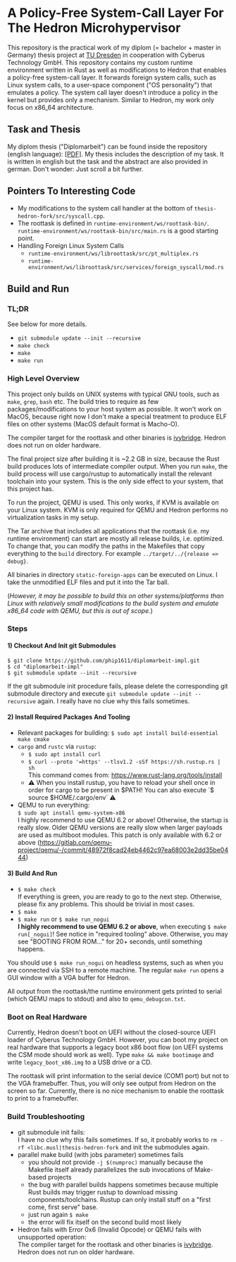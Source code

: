 # A Policy-Free System-Call Layer For The Hedron Microhypervisor

This repository is the practical work of my diplom (= bachelor + master in Germany) thesis project
at [TU Dresden](https://tu-dresden.de) in cooperation with Cyberus Technology GmbH. This repository contains my custom
runtime environment written in Rust as well as modifications to Hedron that enables a policy-free system-call layer.
It forwards foreign system calls, such as Linux system calls, to a user-space component ("OS personality") that
emulates a policy. The system call layer doesn't introduce a policy in the kernel but provides only a mechanism.
Similar to Hedron, my work only focus on x86_64 architecture.

## Task and Thesis

My diplom thesis ("Diplomarbeit") can be found inside the repository (english language):
[[PDF]](./diplom-thesis_unsigned.pdf). My thesis includes the description of my task. It is written in english but the
task and the abstract are also provided in german. Don't wonder: Just scroll a bit further.

## Pointers To Interesting Code
- My modifications to the system call handler at the bottom of `thesis-hedron-fork/src/syscall.cpp`.
- The roottask is defined in `runtime-environment/ws/roottask-bin/`.
  `runtime-environment/ws/roottask-bin/src/main.rs` is a good starting point.
- Handling Foreign Linux System Calls
  - `runtime-environment/ws/libroottask/src/pt_multiplex.rs`
  - `runtime-environment/ws/libroottask/src/services/foreign_syscall/mod.rs`

## Build and Run

### TL;DR
See below for more details.
- `git submodule update --init --recursive`
- `make check`
- `make`
- `make run`

### High Level Overview

This project only builds on UNIX systems with typical GNU tools, such as `make`, `grep`, `bash` etc. The build tries to
require as few packages/modifications to your host system as possible. It won't work on MacOS, because right now I don't
make a special treatment to produce ELF files on other systems
(MacOS default format is Macho-O).

The compiler target for the roottask and other binaries is
[ivybridge](https://en.wikipedia.org/wiki/List_of_Intel_CPU_microarchitectures). Hedron does not run on older
hardware.

The final project size after building it is ~2.2 GB in size, because the Rust build produces lots of
intermediate compiler output. When you run `make`, the build process will use cargo/rustup to automatically install the
relevant toolchain into your system. This is the only side effect to your system, that this project has.

To run the project, QEMU is used. This only works, if KVM is available on your Linux system. KVM is only required for
QEMU and Hedron performs no virtualization tasks in my setup.

The Tar archive that includes all applications that the roottask (i.e. my runtime environment) can start are mostly
all release builds, i.e. optimized. To change that, you can modify the paths in the Makefiles that copy
everything to the `build` directory. For example `../target/../{release => debug}`.

All binaries in directory `static-foreign-apps` can be executed on Linux. I take the unmodified ELF files
and put it into the Tar ball.

(*However, it may be possible to build this on other systems/platforms than Linux with relatively small modifications
to the build system and emulate x86_64 code with QEMU, but this is out of scope.*)

### Steps

#### 1) Checkout And Init git Submodules

```shell
$ git clone https://github.com/phip1611/diplomarbeit-impl.git
$ cd "diplomarbeit-impl"
$ git submodule update --init --recursive
```

If the git submodule init procedure fails, please delete the corresponding git submodule directory and
execute `git submodule update --init --recursive` again. I really have no clue why this fails sometimes.

#### 2) Install Required Packages And Tooling

- Relevant packages for building:
  `$ sudo apt install build-essential make cmake`
- `cargo` and `rustc` via `rustup`:
    - `$ sudo apt install curl`
    - `$ curl --proto '=https' --tlsv1.2 -sSf https://sh.rustup.rs | sh` \
      This command comes from: <https://www.rust-lang.org/tools/install>
    - ⚠ When you install rustup, you have to reload your shell once in order for cargo to be present in $PATH! You can
      also execute `$ source $HOME/.cargo/env` ⚠
- QEMU to run everything: \
  `$ sudo apt install qemu-system-x86` \
  I highly recommend to use QEMU 6.2 or above! Otherwise, the startup is really slow. Older QEMU versions are really
  slow when larger payloads are used as multiboot modules. This patch is only available with 6.2 or above
  (<https://gitlab.com/qemu-project/qemu/-/commit/48972f8cad24eb4462c97ea68003e2dd35be0444>)

#### 3) Build And Run
- `$ make check` \
  If everything is green, you are ready to go to the next step. Otherwise, please fix
  any problems. This should be trivial in most cases.
- `$ make`
- `$ make run` or `$ make run_nogui` \
  **I highly recommend to use QEMU 6.2 or above**, when executing `$ make run[_nogui]`! See notice in "required tooling"
  above. Otherwise, you may see "BOOTING FROM ROM..." for 20+ seconds, until something happens.


You should use `$ make run_nogui` on headless systems, such as when you are connected via SSH to a remote machine. The
regular `make run` opens a GUI window with a VGA buffer for Hedron.

All output from the roottask/the runtime environment gets printed to serial (which QEMU maps to stdout) and also
to `qemu_debugcon.txt`.

### Boot on Real Hardware
Currently, Hedron doesn't boot on UEFI without the closed-source UEFI loader of Cyberus Technology GmbH.
However, you can boot my project on real hardware that supports a legacy boot x86 boot flow (on UEFI systems the
CSM mode should work as well). Type `make && make bootimage` and write `legacy_boot_x86.img` to a USB drive or a CD.

The roottask will print information to the serial device (COM1 port) but not to the VGA framebuffer. Thus, you will
only see output from Hedron on the screen so far. Currently, there is no nice mechanism to enable the roottask to
print to a framebuffer.

### Build Troubleshooting
- git submodule init fails: \
  I have no clue why this fails sometimes. If so, it probably works
  to `rm -rf <libc.musl|thesis-hedron-fork` and init the submodules again.
- parallel make build (with jobs parameter) sometimes fails
    - you should not provide `-j $(numproc)` manually because the Makefile itself already parallelizes
      the sub invocations of Make-based projects
    - the bug with parallel builds happens sometimes because multiple Rust builds may trigger rustup to download
      missing components/toolchains. Rustup can only install stuff on a "first come, first serve"
      base.
    - just run again `$ make`
    - the error will fix itself on the second build most likely
- Hedron fails with Error 0x6 (Invalid Opcode) or QEMU fails with unsupported operation: \
  The compiler target for the roottask and other binaries is
  [ivybridge](https://en.wikipedia.org/wiki/List_of_Intel_CPU_microarchitectures).
  Hedron does not run on older hardware.
